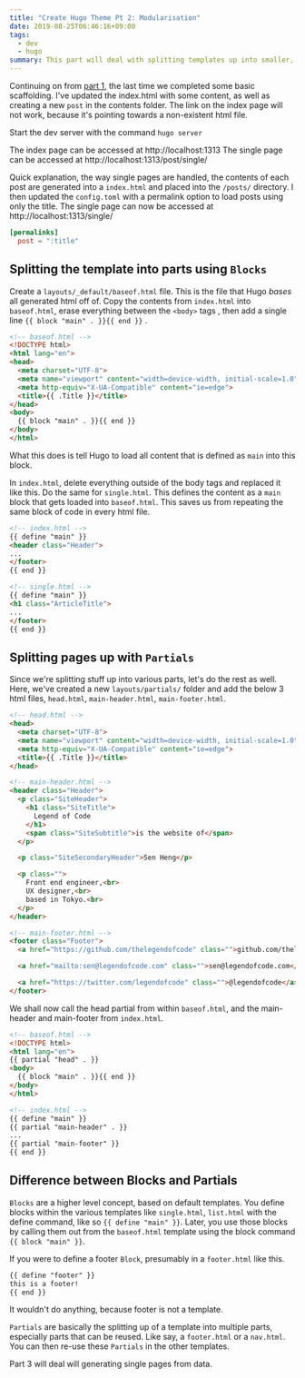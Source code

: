 ```yaml
---
title: "Create Hugo Theme Pt 2: Modularisation"
date: 2019-08-25T06:46:16+09:00
tags:
  - dev
  - hugo
summary: This part will deal with splitting templates up into smaller, re-usable modules.
---
```


Continuing on from [part 1](https://legendofcode.com/posts/008-create-hugo-theme-pt-1/), the last time we completed some basic scaffolding.  I've updated the index.html with some content, as well as creating a new `post` in the contents folder.  The link on the index page will not work, because it's pointing towards a non-existent html file.

Start the dev server with the command `hugo server`

The index page can be accessed at http://localhost:1313
The single page can be accessed at http://localhost:1313/post/single/

Quick explanation, the way single pages are handled, the contents of each post are generated into a `index.html` and placed into the `/posts/` directory. I then updated the `config.toml` with a permalink option to load posts using only the title. The single page can now be accessed at http://localhost:1313/single/
 
```toml
[permalinks]
  post = ":title"
```

## Splitting the template  into parts using `Blocks`
Create a `layouts/_default/baseof.html` file. This is the file that Hugo *bases* all generated html off of.  Copy the contents from `index.html` into `baseof.html`, erase everything between the `<body>` tags , then add a single line `{{ block "main" . }}{{ end }}` . 

```html
<!-- baseof.html -->
<!DOCTYPE html>
<html lang="en">
<head>
  <meta charset="UTF-8">
  <meta name="viewport" content="width=device-width, initial-scale=1.0">
  <meta http-equiv="X-UA-Compatible" content="ie=edge">
  <title>{{ .Title }}</title>
</head>
<body>
  {{ block "main" . }}{{ end }}
</body>
</html>
```

What this does is tell Hugo to load all content that is defined as `main` into this block.

In `index.html`, delete everything outside of the body tags and replaced it like this. Do the same for `single.html`. This defines the content as a `main` block that gets loaded into `baseof.html`. This saves us from repeating the same block of code in every html file.

```html
<!-- index.html -->
{{ define "main" }}
<header class="Header">
...
</footer>
{{ end }}

<!-- single.html -->
{{ define "main" }}
<h1 class="ArticleTitle">
...
</footer>
{{ end }}
```

## Splitting pages up with `Partials`
Since we're splitting stuff up into various parts,  let's do the rest as well. Here, we've created a new `layouts/partials/` folder and add the below 3 html files, `head.html`, `main-header.html`, `main-footer.html`. 

```html
<!-- head.html -->
<head>
  <meta charset="UTF-8">
  <meta name="viewport" content="width=device-width, initial-scale=1.0">
  <meta http-equiv="X-UA-Compatible" content="ie=edge">
  <title>{{ .Title }}</title>
</head>

<!-- main-header.html -->
<header class="Header">
  <p class="SiteHeader">
    <h1 class="SiteTitle">
      Legend of Code
    </h1>
    <span class="SiteSubtitle">is the website of</span>
  </p>

  <p class="SiteSecondaryHeader">Sen Heng</p>

  <p class="">
    Front end engineer,<br>
    UX designer,<br>
    based in Tokyo.<br>
  </p>
</header>

<!-- main-footer.html -->
<footer class="Footer">
  <a href="https://github.com/thelegendofcode" class="">github.com/thelegendofcode</a>

  <a href="mailto:sen@legendofcode.com" class="">sen@legendofcode.com</a>

  <a href="https://twitter.com/legendofcode" class="">@legendofcode</a>
</footer>
```

We shall now call the head partial from within `baseof.html`, and the main-header and main-footer from `index.html`.

```html
<!-- baseof.html -->
<!DOCTYPE html>
<html lang="en">
{{ partial "head" . }}
<body>
  {{ block "main" . }}{{ end }}
</body>
</html>

<!-- index.html -->
{{ define "main" }}
{{ partial "main-header" . }}
...
{{ partial "main-footer" }}
{{ end }}
```

## Difference between Blocks and Partials
`Blocks` are a higher level concept, based on default templates. You define blocks within the various templates like `single.html`, `list.html`  with the define command, like so `{{ define "main" }}`. Later, you use those blocks by calling them out from the `baseof.html` template using the block command `{{ block "main" }}`.

If you were to define a footer `Block`, presumably in a `footer.html` like this.
```html
{{ define "footer" }}
this is a footer!
{{ end }}
```

It wouldn't do anything, because footer is not a template.

`Partials` are basically the splitting up of a template into multiple parts, especially parts that can be reused. Like say, a `footer.html` or a `nav.html`. You can then re-use these `Partials` in the other templates.

Part 3 will deal will generating single pages from data.
